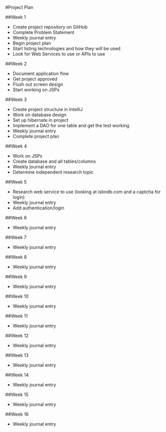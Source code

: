 #Project Plan

##Week 1
- Create project repository on GitHub
- Complete Problem Statement
- Weekly journal entry
- Begin project plan
- Start listing technologies and how they will be used
- Look for Web Services to use or APIs to use

##Week 2
- Document application flow
- Get project approved
- Flush out screen design
- Start working on JSPs

##Week 3
- Create project structure in IntelliJ
- Work on database design
- Set up hibernate in project
- Implement a DAO for one table and get the test working
- Weekly journal entry
- Complete project plan

##Week 4
- Work on JSPs
- Create database and all tables/columns
- Weekly journal entry
- Determine independent research topic

##Week 5
- Research web service to use (looking at isbndb.com and a captcha for login)
- Weekly journal entry
- Add authentication/login

##Week 6
- Weekly journal entry

##Week 7
- Weekly journal entry

##Week 8
- Weekly journal entry

##Week 9
- Weekly journal entry

##Week 10
- Weekly journal entry

##Week 11
- Weekly journal entry

##Week 12
- Weekly journal entry

##Week 13
- Weekly journal entry

##Week 14
- Weekly journal entry

##Week 15
- Weekly journal entry

##Week 16
- Weekly journal entry
